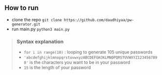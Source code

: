 ## How to run
- clone the repo `git clone https://github.com/daudhiyaa/pw-generator.git`
- run main.py `python3 main.py`

<blockquote>

### Syntax explanation
- `for i in range(10)` : looping to generate 105 unique passwords
- `'abcdefghijklmnopqrstuvwxyzABCDEFGHJKLMNOPQRSTUVWXYZ1234567890'` is the characters you want to be in your password
- `15` is the length of your password
</blockquote>